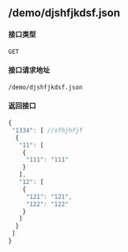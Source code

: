 ## /demo/djshfjkdsf.json
#### 接口类型
	GET
#### 接口请求地址
	/demo/djshfjkdsf.json
#### 返回接口
```js
{
 "1334": [ //sfhjhfjf
  {
   "11": [
    {
     "111": "111"
    }
   ],
   "12": [
    {
     "121": "121",
     "122": "122"
    }
   ]
  }
 ]
}
```